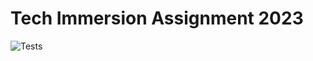 # Tech Immersion Assignment 2023

![Tests](https://github.com/GenesiaW/Tech_Immersion_2023/actions/workflows/test.yml/badge.svg)
